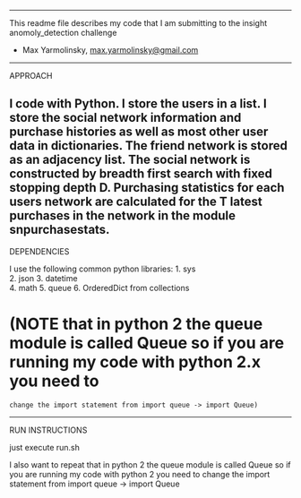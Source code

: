 -------------------------------------------------------------------------------------------------
This readme file describes my code that I am submitting to the insight anomoly_detection challenge
 - Max Yarmolinsky, max.yarmolinsky@gmail.com
-------------------------------------------------------------------------------------------------

APPROACH

I code with Python. I store the users in a list. I store the social network information and purchase histories 
as well as most other user data in dictionaries. The friend network is stored as an adjacency list. The social network is 
constructed by breadth first search with fixed stopping depth D. Purchasing 
statistics for each users network are calculated for the T latest purchases in the network in the module snpurchasestats. 
--------------------------------------------------------------------------------------------------------------------

DEPENDENCIES

I use the following common python libraries:
                                                    1. sys  
                                                    2. json
                                                    3. datetime               
                                                    4. math
                                                    5. queue 
                                                    6. OrderedDict  from collections                                                   
                                                    
 # (NOTE that in python 2 the queue module is called Queue so if you are running my code with python 2.x you need to
    change the import statement from import queue -> import Queue)
---------------------------------------------------------------------------------------------------------------------

RUN INSTRUCTIONS

just execute run.sh

I also want to repeat that in python 2 the queue module is called Queue so if you are running my code with python 2 you need to
    change the import statement from import queue -> import Queue
